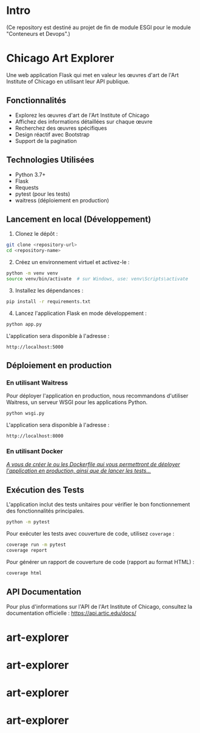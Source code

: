 # Intro

(Ce repository est destiné au projet de fin de module ESGI pour le module "Conteneurs et Devops".)


# Chicago Art Explorer

Une web application Flask qui met en valeur les œuvres d'art de l'Art Institute of Chicago en utilisant leur API publique.

## Fonctionnalités

- Explorez les œuvres d'art de l'Art Institute of Chicago
- Affichez des informations détaillées sur chaque œuvre
- Recherchez des œuvres spécifiques
- Design réactif avec Bootstrap
- Support de la pagination

## Technologies Utilisées

- Python 3.7+
- Flask
- Requests
- pytest (pour les tests)
- waitress (déploiement en production)

## Lancement en local (Développement)

1. Clonez le dépôt :
```bash
git clone <repository-url>
cd <repository-name>
```

2. Créez un environnement virtuel et activez-le :
```bash
python -m venv venv
source venv/bin/activate  # sur Windows, use: venv\Scripts\activate
```

3. Installez les dépendances :
```bash
pip install -r requirements.txt
```

4. Lancez l'application Flask en mode développement :
```bash
python app.py
```

L'application sera disponible à l'adresse :
```
http://localhost:5000
```

## Déploiement en production

### En utilisant Waitress

Pour déployer l'application en production, nous recommandons d'utiliser Waitress, un serveur WSGI pour les applications Python.

```bash
python wsgi.py
```

L'application sera disponible à l'adresse :
```
http://localhost:8000
```

### En utilisant Docker

*<ins> A vous de créer le ou les Dockerfile qui vous permettront de déployer l'application en production, ainsi que de lancer les tests...</ins>*


## Exécution des Tests

L'application inclut des tests unitaires pour vérifier le bon fonctionnement des fonctionnalités principales.
```bash
python -m pytest
```

Pour exécuter les tests avec couverture de code, utilisez `coverage` :
```bash
coverage run -m pytest
coverage report
```

Pour générer un rapport de couverture de code (rapport au format HTML) :
```bash
coverage html
```


## API Documentation

Pour plus d'informations sur l'API de l'Art Institute of Chicago, consultez la documentation officielle :
https://api.artic.edu/docs/
# art-explorer
# art-explorer
# art-explorer
# art-explorer
